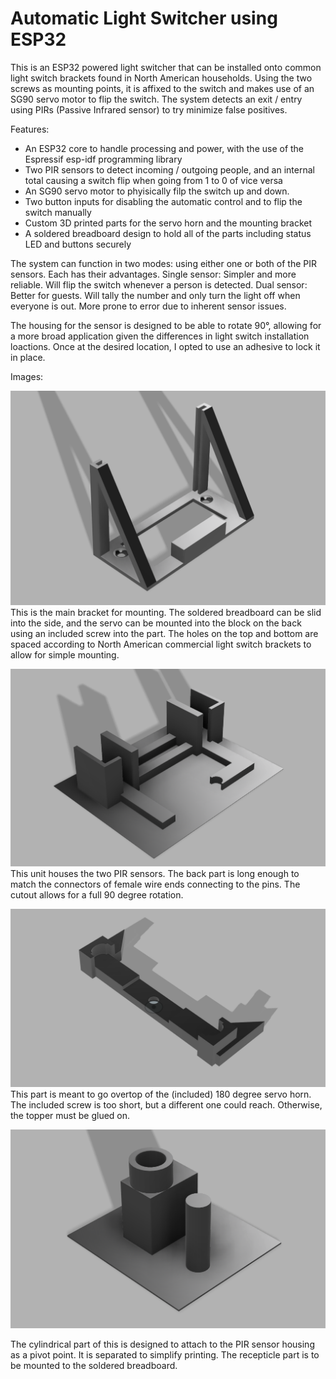 # Automatic Light Switcher using ESP32

<!-- Insert real life Image here -->

This is an ESP32 powered light switcher that can be installed onto common light switch brackets found in North American households. 
Using the two screws as mounting points, it is affixed to the switch and makes use of an SG90 servo motor to flip the switch. 
The system detects an exit / entry using PIRs (Passive Infrared sensor) to try minimize false positives.

Features:
- An ESP32 core to handle processing and power, with the use of the Espressif esp-idf programming library
- Two PIR sensors to detect incoming / outgoing people, and an internal total causing a switch flip when going from 1 to 0 of vice versa
- An SG90 servo motor to phyisically filp the switch up and down.
- Two button inputs for disabling the automatic control and to flip the switch manually
- Custom 3D printed parts for the servo horn and the mounting bracket
- A soldered breadboard design to hold all of the parts including status LED and buttons securely

The system can function in two modes: using either one or both of the PIR sensors. Each has their advantages.
Single sensor: Simpler and more reliable. Will flip the switch whenever a person is detected.
Dual sensor: Better for guests. Will tally the number and only turn the light off when everyone is out. More prone to error due to inherent sensor issues.

The housing for the sensor is designed to be able to rotate 90°, allowing for a more broad application given the differences in light switch installation loactions.
Once at the desired location, I opted to use an adhesive to lock it in place.

Images:

![Image of the Light Mount Bracket](Img/Light_Mount_Bracket.png "Light Mount Bracket")
This is the main bracket for mounting. The soldered breadboard can be slid into the side, and the servo can be mounted into the block on the back using an included screw into the part. The holes on the top and bottom are spaced according to North American commercial light switch brackets to allow for simple mounting.

![Image of the PIR Sensor Housing](Img/PIR_Sensor_Housing.png "PIR Sensor Housing")
This unit houses the two PIR sensors. The back part is long enough to match the connectors of female wire ends connecting to the pins. The cutout allows for a full 90 degree rotation.

![Image of the Servo Horn Topper](Img/Servo_Horn_Topper.png "Servo Horn Topper")
This part is meant to go overtop of the (included) 180 degree servo horn. The included screw is too short, but a different one could reach. Otherwise, the topper must be glued on.

![Image of the PIR Housing Recepticle](Img/PIR_Housing_Recepticle.png "PIR Housing Recepticle")

The cylindrical part of this is designed to attach to the PIR sensor housing as a pivot point. It is separated to simplify printing. The recepticle part is to be mounted to the soldered breadboard.
